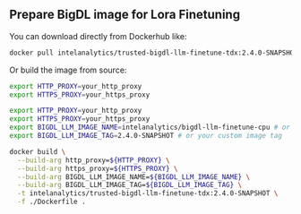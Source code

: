 ## Prepare BigDL image for Lora Finetuning

You can download directly from Dockerhub like:

```bash
docker pull intelanalytics/trusted-bigdl-llm-finetune-tdx:2.4.0-SNAPSHOT
```

Or build the image from source:

```bash
export HTTP_PROXY=your_http_proxy
export HTTPS_PROXY=your_https_proxy

export HTTP_PROXY=your_http_proxy
export HTTPS_PROXY=your_https_proxy
export BIGDL_LLM_IMAGE_NAME=intelanalytics/bigdl-llm-finetune-cpu # or your custom native llm image name
export BIGDL_LLM_IMAGE_TAG=2.4.0-SNAPSHOT # or your custom image tag

docker build \
  --build-arg http_proxy=${HTTP_PROXY} \
  --build-arg https_proxy=${HTTPS_PROXY} \
  --build-arg BIGDL_LLM_IMAGE_NAME=${BIGDL_LLM_IMAGE_NAME} \
  --build-arg BIGDL_LLM_IMAGE_TAG=${BIGDL_LLM_IMAGE_TAG} \
  -t intelanalytics/trusted-bigdl-llm-finetune-tdx:2.4.0-SNAPSHOT \
  -f ./Dockerfile .
```
